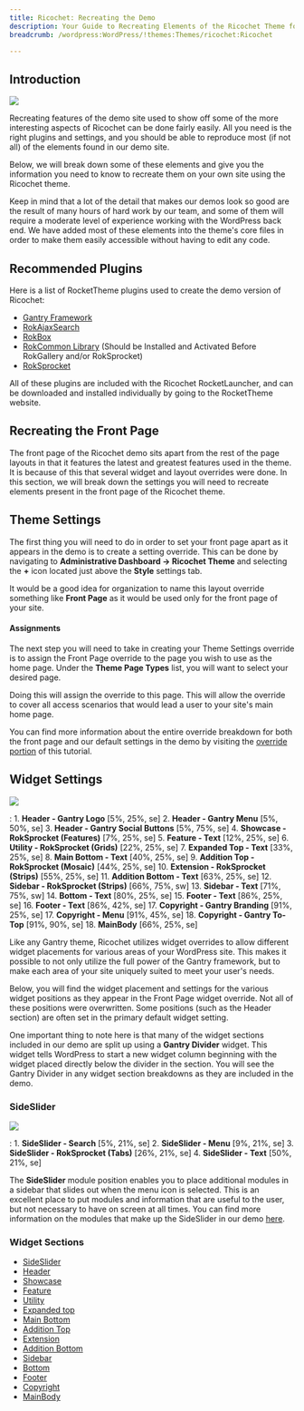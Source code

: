 ```yaml
---
title: Ricochet: Recreating the Demo
description: Your Guide to Recreating Elements of the Ricochet Theme for WordPress
breadcrumb: /wordpress:WordPress/!themes:Themes/ricochet:Ricochet

---
```


Introduction
-----

![][Ricochet]

Recreating features of the demo site used to show off some of the more interesting aspects of Ricochet can be done fairly easily. All you need is the right plugins and settings, and you should be able to reproduce most (if not all) of the elements found in our demo site.

Below, we will break down some of these elements and give you the information you need to know to recreate them on your own site using the Ricochet theme.

Keep in mind that a lot of the detail that makes our demos look so good are the result of many hours of hard work by our team, and some of them will require a moderate level of experience working with the WordPress back end. We have added most of these elements into the theme's core files in order to make them easily accessible without having to edit any code.

Recommended Plugins
-----

Here is a list of RocketTheme plugins used to create the demo version of Ricochet:

* [Gantry Framework][gantry]
* [RokAjaxSearch][rokajaxsearch]
* [RokBox][rokbox]
* [RokCommon Library](http://www.rockettheme.com/wordpress/plugins/rokutilities) (Should be Installed and Activated Before RokGallery and/or RokSprocket)
* [RokSprocket][roksprocket]

All of these plugins are included with the Ricochet RocketLauncher, and can be downloaded and installed individually by going to the RocketTheme website.

Recreating the Front Page
-----

The front page of the Ricochet demo sits apart from the rest of the page layouts in that it features the latest and greatest features used in the theme. It is because of this that several widget and layout overrides were done. In this section, we will break down the settings you will need to recreate elements present in the front page of the Ricochet theme.

Theme Settings
-----

The first thing you will need to do in order to set your front page apart as it appears in the demo is to create a setting override. This can be done by navigating to **Administrative Dashboard -> Ricochet Theme** and selecting the **+** icon located just above the **Style** settings tab.

It would be a good idea for organization to name this layout override something like **Front Page** as it would be used only for the front page of your site.

#### Assignments

The next step you will need to take in creating your Theme Settings override is to assign the Front Page override to the page you wish to use as the home page. Under the **Theme Page Types** list, you will want to select your desired page.

Doing this will assign the override to this page. This will allow the override to cover all access scenarios that would lead a user to your site's main home page.

You can find more information about the entire override breakdown for both the front page and our default settings in the demo by visiting the [override portion][demooverride] of this tutorial.

Widget Settings
-----

![][theme]

:   1. **Header - Gantry Logo** [5%, 25%, se]
    2. **Header - Gantry Menu** [5%, 50%, se]
    3. **Header - Gantry Social Buttons** [5%, 75%, se]
    4. **Showcase - RokSprocket (Features)** [7%, 25%, se]
    5. **Feature - Text** [12%, 25%, se]
    6. **Utility - RokSprocket (Grids)** [22%, 25%, se]
    7. **Expanded Top - Text** [33%, 25%, se]
    8. **Main Bottom - Text** [40%, 25%, se]
    9. **Addition Top - RokSprocket (Mosaic)** [44%, 25%, se]
    10. **Extension - RokSprocket (Strips)** [55%, 25%, se]
    11. **Addition Bottom - Text** [63%, 25%, se]
    12. **Sidebar - RokSprocket (Strips)** [66%, 75%, sw]
    13. **Sidebar - Text** [71%, 75%, sw]
    14. **Bottom - Text** [80%, 25%, se]
    15. **Footer - Text** [86%, 25%, se]
    16. **Footer - Text** [86%, 42%, se]
    17. **Copyright - Gantry Branding** [91%, 25%, se]
    17. **Copyright - Menu** [91%, 45%, se]
    18. **Copyright - Gantry To-Top** [91%, 90%, se]
    18. **MainBody** [66%, 25%, se]

Like any Gantry theme, Ricochet utilizes widget overrides to allow different widget placements for various areas of your WordPress site. This makes it possible to not only utilize the full power of the Gantry framework, but to make each area of your site uniquely suited to meet your user's needs.

Below, you will find the widget placement and settings for the various widget positions as they appear in the Front Page widget override. Not all of these positions were overwritten. Some positions (such as the Header section) are often set in the primary default widget setting.

One important thing to note here is that many of the widget sections included in our demo are split up using a **Gantry Divider** widget. This widget tells WordPress to start a new widget column beginning with the widget placed directly below the divider in the section. You will see the Gantry Divider in any widget section breakdowns as they are included in the demo.

### SideSlider

![](assets/demo_sideslider.jpeg)

:   1. **SideSlider - Search** [5%, 21%, se]
    2. **SideSlider - Menu** [9%, 21%, se]
    3. **SideSlider - RokSprocket (Tabs)** [26%, 21%, se]
    4. **SideSlider - Text** [50%, 21%, se]

The **SideSlider** module position enables you to place additional modules in a sidebar that slides out when the menu icon is selected. This is an excellent place to put modules and information that are useful to the user, but not necessary to have on screen at all times. You can find more information on the modules that make up the SideSlider in our demo [here](demo_sideslider.md).

### Widget Sections

* [SideSlider](demo_sideslider.md)
* [Header](demo_header.md)
* [Showcase](demo_showcase.md)
* [Feature](demo_feature.md)
* [Utility](demo_utility.md)
* [Expanded top](demo_expandedtop.md)
* [Main Bottom](demo_mainbottom.md)
* [Addition Top](demo_additiontop.md)
* [Extension](demo_extension.md)
* [Addition Bottom](demo_additionbottom.md)
* [Sidebar](demo_sidebar.md)
* [Bottom](demo_bottom.md)
* [Footer](demo_footer.md)
* [Copyright](demo_copyright.md)
* [MainBody](demo_mainbody.md)

[gantry]: http://gantry.org/downloads
[rokajaxsearch]: http://www.rockettheme.com/wordpress/plugins/rokajaxsearch
[rokbox]: http://www.rockettheme.com/wordpress/plugins/rokbox
[roksprocket]: http://www.rockettheme.com/wordpress/plugins/roksprocket
[Ricochet]: assets/ricochet.jpeg
[roksprocket]: ../../plugins/roksprocket/
[faq]: faq.md
[menu]: ../../start/menu.md
[override]: http://docs.gantry.org/gantry4/configure
[demooverride]: demo_override.md
[sidepanelimage]: assets/demo_4.jpg
[theme]: assets/ricochet2.jpeg
[scroll]: assets/scrollwidget.jpg
